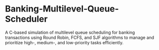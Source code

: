 # Banking-Multilevel-Queue-Scheduler
A C-based simulation of multilevel queue scheduling for banking transactions using Round Robin, FCFS, and SJF algorithms to manage and prioritize high-, medium-, and low-priority tasks efficiently.
